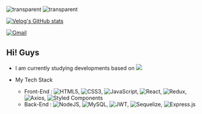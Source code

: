![transparent](https://capsule-render.vercel.app/api?type=transparent&fontColor=703ee5&text=🧸%20Hi%20Guys!%20I'm%20Abeja-Seob%20👋&height=150&fontSize=60&descAlignY=80&descAlign=70)
![transparent](https://capsule-render.vercel.app/api?type=transparent&fontColor=FF6666&descSize=23&desc=como%20una%20abeja!%20🐝%20오늘보다%20one%20more%20thing!&descAlign=70)


[![Velog's GitHub stats](https://velog-readme-stats.vercel.app/api/badge?name=My%20Velog)](https://velog.io/@seo-b)

<a href="mailto:abejaseop@gmail.com" target="_blank">
<img src=https://img.shields.io/badge/Send%20GMail-D14836?&style=for-the-badge&logo=Gmail&logoColor=white alt=Gmail style="margin-bottom: 3px;" />
</a>

<br/>


## Hi! Guys

* I am currently studying developments based on <img src="https://img.shields.io/badge/Javascript-ffb13b?style=flat-square&logo=javascript&logoColor=white"/></a>

* My Tech Stack 
  - Front-End : ![HTML5](https://img.shields.io/badge/html5-%23E34F26.svg?style=for-the-badge&logo=html5&logoColor=white),
![CSS3](https://img.shields.io/badge/css3-%231572B6.svg?style=for-the-badge&logo=css3&logoColor=white),
![JavaScript](https://img.shields.io/badge/javascript-%23323330.svg?style=for-the-badge&logo=javascript&logoColor=%23F7DF1E),
![React](https://img.shields.io/badge/react-%2320232a.svg?style=for-the-badge&logo=react&logoColor=%2361DAFB),
![Redux](https://img.shields.io/badge/redux-%23593d88.svg?style=for-the-badge&logo=redux&logoColor=white),
![Axios](https://img.shields.io/badge/Axios-6236FF?style=for-the-badge&logo=axios&logoColor=white),
![Styled Components](https://img.shields.io/badge/styled--components-DB7093?style=for-the-badge&logo=styled-components&logoColor=white)
  - Back-End : ![NodeJS](https://img.shields.io/badge/node.js-6DA55F?style=for-the-badge&logo=node.js&logoColor=white),
![MySQL](https://img.shields.io/badge/mysql-%2300f.svg?style=for-the-badge&logo=mysql&logoColor=white),
![JWT](https://img.shields.io/badge/JWT-black?style=for-the-badge&logo=JSON%20web%20tokens),
![Sequelize](https://img.shields.io/badge/Sequelize-52B0E7?style=for-the-badge&logo=Sequelize&logoColor=white),
![Express.js](https://img.shields.io/badge/express.js-%23404d59.svg?style=for-the-badge&logo=express&logoColor=%2361DAFB) 
<!-- 
<img src="https://img.shields.io/badge/HTML5-E34F26?style=flat-square&logo=HTML5&logoColor=white"/></a>,
<img src="https://img.shields.io/badge/CSS-1572B6?style=flat-square&logo=CSS3&logoColor=white"/></a>,
<img src="https://img.shields.io/badge/React-61DAFB?style=flat-square&logo=React&logoColor=black"/></a>,
<img src="https://img.shields.io/badge/Node.js-339933?style=flat-square&logo=Node.js&logoColor=white"/></a>,
<img src="https://img.shields.io/badge/Express-000000?style=flat-square&logo=Express&logoColor=white"/></a>, 
<img src="https://img.shields.io/badge/MySQL-4479A1?style=flat-square&logo=MySQL&logoColor=white"/></a>
<code><img height="20" src="https://raw.githubusercontent.com/github/explore/80688e429a7d4ef2fca1e82350fe8e3517d3494d/topics/javascript/javascript.png"></code>
<code><img height="20" src="https://raw.githubusercontent.com/github/explore/80688e429a7d4ef2fca1e82350fe8e3517d3494d/topics/typescript/typescript.png"></code>
<code><img height="20" src="https://raw.githubusercontent.com/github/explore/80688e429a7d4ef2fca1e82350fe8e3517d3494d/topics/react/react.png"></code>
<code><img height="20" src="https://raw.githubusercontent.com/github/explore/80688e429a7d4ef2fca1e82350fe8e3517d3494d/topics/nodejs/nodejs.png"></code>    
   -->
